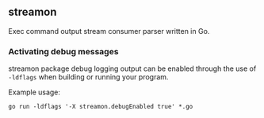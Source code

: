 ## streamon

Exec command output stream consumer parser written in Go.

### Activating debug messages

streamon package debug logging output can be enabled through the use of `-ldflags` when building or running your program.

Example usage:

    go run -ldflags '-X streamon.debugEnabled true' *.go

